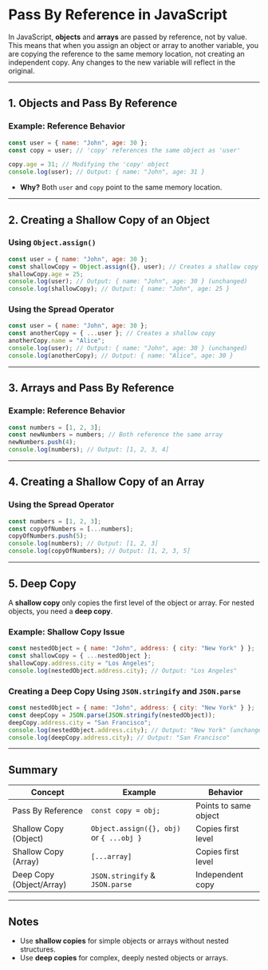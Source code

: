 
# Pass By Reference in JavaScript

In JavaScript, **objects** and **arrays** are passed by reference, not by value. This means that when you assign an object or array to another variable, you are copying the reference to the same memory location, not creating an independent copy. Any changes to the new variable will reflect in the original.

---

## 1. Objects and Pass By Reference

### Example: Reference Behavior
```javascript
const user = { name: "John", age: 30 };
const copy = user; // 'copy' references the same object as 'user'

copy.age = 31; // Modifying the 'copy' object
console.log(user); // Output: { name: "John", age: 31 }
```

- **Why?** Both `user` and `copy` point to the same memory location.

---

## 2. Creating a Shallow Copy of an Object

### Using `Object.assign()`
```javascript
const user = { name: "John", age: 30 };
const shallowCopy = Object.assign({}, user); // Creates a shallow copy
shallowCopy.age = 25;
console.log(user); // Output: { name: "John", age: 30 } (unchanged)
console.log(shallowCopy); // Output: { name: "John", age: 25 }
```

### Using the Spread Operator
```javascript
const user = { name: "John", age: 30 };
const anotherCopy = { ...user }; // Creates a shallow copy
anotherCopy.name = "Alice";
console.log(user); // Output: { name: "John", age: 30 } (unchanged)
console.log(anotherCopy); // Output: { name: "Alice", age: 30 }
```

---

## 3. Arrays and Pass By Reference

### Example: Reference Behavior
```javascript
const numbers = [1, 2, 3];
const newNumbers = numbers; // Both reference the same array
newNumbers.push(4);
console.log(numbers); // Output: [1, 2, 3, 4]
```

---

## 4. Creating a Shallow Copy of an Array

### Using the Spread Operator
```javascript
const numbers = [1, 2, 3];
const copyOfNumbers = [...numbers];
copyOfNumbers.push(5);
console.log(numbers); // Output: [1, 2, 3]
console.log(copyOfNumbers); // Output: [1, 2, 3, 5]
```

---

## 5. Deep Copy

A **shallow copy** only copies the first level of the object or array. For nested objects, you need a **deep copy**.

### Example: Shallow Copy Issue
```javascript
const nestedObject = { name: "John", address: { city: "New York" } };
const shallowCopy = { ...nestedObject };
shallowCopy.address.city = "Los Angeles";
console.log(nestedObject.address.city); // Output: "Los Angeles"
```

### Creating a Deep Copy Using `JSON.stringify` and `JSON.parse`
```javascript
const nestedObject = { name: "John", address: { city: "New York" } };
const deepCopy = JSON.parse(JSON.stringify(nestedObject));
deepCopy.address.city = "San Francisco";
console.log(nestedObject.address.city); // Output: "New York" (unchanged)
console.log(deepCopy.address.city); // Output: "San Francisco"
```

---

## Summary

| Concept                | Example                         | Behavior          |
|------------------------|---------------------------------|-------------------|
| Pass By Reference      | `const copy = obj;`             | Points to same object |
| Shallow Copy (Object)  | `Object.assign({}, obj)` or `{ ...obj }` | Copies first level |
| Shallow Copy (Array)   | `[...array]`                   | Copies first level |
| Deep Copy (Object/Array) | `JSON.stringify` & `JSON.parse` | Independent copy  |

---

## Notes
- Use **shallow copies** for simple objects or arrays without nested structures.
- Use **deep copies** for complex, deeply nested objects or arrays.
